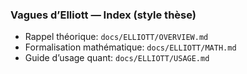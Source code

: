 ### Vagues d’Elliott — Index (style thèse)

- Rappel théorique: `docs/ELLIOTT/OVERVIEW.md`
- Formalisation mathématique: `docs/ELLIOTT/MATH.md`
- Guide d’usage quant: `docs/ELLIOTT/USAGE.md`

